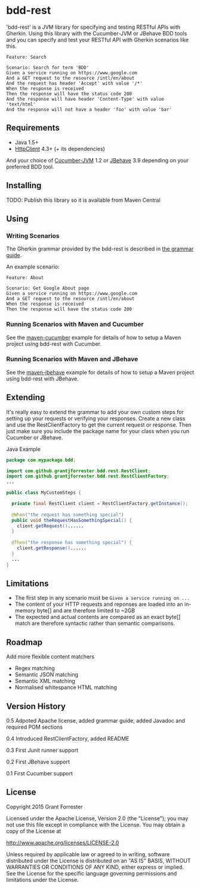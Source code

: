 # bdd-rest
'bdd-rest' is a JVM library for specifying and testing RESTful APIs with Gherkin.  Using this library with the Cucumber-JVM or JBehave BDD tools and you can specify and test your RESTful API with Gherkin scenarios like this.

```
Feature: Search

Scenario: Search for term 'BDD' 
Given a service running on https://www.google.com
And a GET request to the resource /intl/en/about
And the request has header 'Accept' with value '/*'
When the response is received
Then the response will have the status code 200
And the response will have header 'Content-Type' with value 'text/html'
And the response will not have a header 'foo' with value 'bar' 
```

## Requirements

- Java 1.5+
- [HttpClient](https://hc.apache.org/httpcomponents-client-ga/) 4.3+ (+ its dependencies)

And your choice of [Cucumber-JVM](https://cukes.info/) 1.2 or [JBehave](http://jbehave.org/) 3.9 depending on your preferred BDD tool.

## Installing

TODO: Publish this library so it is available from Maven Central

## Using

### Writing Scenarios

The Gherkin grammar provided by the bdd-rest is described in [the grammar guide](grammar.md).

An example scenario:

```
Feature: About

Scenario: Get Google About page 
Given a service running on https://www.google.com
And a GET request to the resource /intl/en/about
When the response is received
Then the response will have the status code 200
```

### Running Scenarios with Maven and Cucumber

See the [maven-cucumber](examples/maven-cucumber) example for details of how to setup a Maven project using bdd-rest with Cucumber.

### Running Scenarios with Maven and JBehave

See the [maven-jbehave](examples/maven-jbehave) example for details of how to setup a Maven project using bdd-rest with JBehave.


## Extending

It's really easy to extend the grammar to add your own custom steps for setting up your requests or verifying your responses.  Create a new class and use the RestClientFactory to get the current request or response.  Then just make sure you include the package name for your class when you run Cucumber or JBehave.

Java Example
```Java
package com.mypackage.bdd;

import com.github.grantjforrester.bdd.rest.RestClient;
import com.github.grantjforrester.bdd.rest.RestClientFactory;
...

public class MyCustomSteps {

  private final RestClient client = RestClientFactory.getInstance();
  
  @When("the request has something special")
  public void theRequestHasSomethingSpecial() {
    client.getRequest()......
  }
  
  @Then("the response has something special") {
    client.getResponse()......
  }
  ...
}
```

## Limitations

- The first step in any scenario must be `Given a service running on ...`
- The content of your HTTP requests and reponses are loaded into an in-memory byte[] and are therefore limited to ~2GB
- The expected and actual contents are compared as an exact byte[] match are therefore syntactic rather than semantic comparisons.

## Roadmap

Add more flexible content matchers
- Regex matching
- Semantic JSON matching
- Semantic XML matching
- Normalised whitespance HTML matching

## Version History


0.5 Adpoted Apache license, added grammar guide, added Javadoc and required POM sections

0.4 Introduced RestClientFactory, added README

0.3 First Junit runner support

0.2 First JBehave support

0.1 First Cucumber support

## License

Copyright 2015 Grant Forrester

Licensed under the Apache License, Version 2.0 (the "License");
you may not use this file except in compliance with the License.
You may obtain a copy of the License at

http://www.apache.org/licenses/LICENSE-2.0

Unless required by applicable law or agreed to in writing, software
distributed under the License is distributed on an "AS IS" BASIS,
WITHOUT WARRANTIES OR CONDITIONS OF ANY KIND, either express or implied.
See the License for the specific language governing permissions and
limitations under the License.

